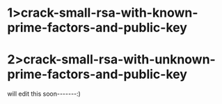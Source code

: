 # 1>crack-small-rsa-with-known-prime-factors-and-public-key
# 2>crack-small-rsa-with-unknown-prime-factors-and-public-key

will edit this soon-------:)
